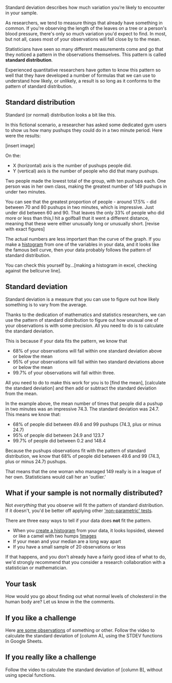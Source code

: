 Standard deviation describes how much variation you’re likely to encounter in your sample.

As researchers, we tend to measure things that already have something in common.  If you're observing the length of the leaves on a tree or a person's blood pressure, there's only so much variation you'd expect to find. In most, but not all, cases most of your observations will fall close by to the mean.

Statisticians have seen so many different measurements come and go that they noticed a pattern in the observations themselves.  This pattern is called __standard distribution__.

Experienced quantitative researchers have gotten to know this pattern so well that they have developed a number of formulas that we can use to understand how likely, or unlikely, a result is so long as it conforms to the pattern of standard distribution.


## Standard distribution

Standard (or normal) distribution looks a bit like this. 

In this fictional scenario, a researcher has asked some dedicated gym users to show us how many pushups they could do in a two minute period.  Here were the results:

[insert image]

On the:

* X (horizontal) axis is the number of pushups people did.
* Y (vertical) axis is the number of people who did that many pushups.

Two people made the lowest total of the group, with ten pushups each.  One person was in her own class, making the greatest number of 149 pushups in under two minutes.  

You can see that the greatest proportion of people - around 17.5% - did between 70 and 80 pushups in two minutes, which is impressive.  Just under did between 60 and 90.  That leaves the only 33% of people who did more or less than this,I hit a golfball that it went a different distance, meaning that these were either unusually long or unusually short. [revise with exact figures]

The actual numbers are less important than the curve of the graph.  If you make a [histogram](https://en.wikipedia.org/wiki/Histogram) from one of the variables in your data, and it looks like the famous bell curve, then your data probably follows the pattern of standard distribution.

You can check this yourself by...[making a histogram in excel, checking against the bellcurve line]. 


## Standard deviation

Standard deviation is a measure that you can use to figure out how likely something is to vary from the average.

Thanks to the dedication of mathematics and statistics researchers, we can use the pattern of standard distribution to figure out how unusual one of your observations is with some precision.  All you need to do is to calculate the standard deviation.

This is because if your data fits the pattern, we know that 

* 68% of your observations will fall within one standard deviation above or below the mean
* 95% of your observations will fall within two standard deviations above or below the mean
* 99.7% of your observations will fall within three.

All you need to do to make this work for you is to [find the mean], [calculate the standard deviation] and then add or subtract the standard deviation from the mean.  

In the example above, the mean number of times that people did a pushup in two minutes was an impressive 74.3.  The standard deviation was 24.7.  This means we know that:

* 68% of people did between 49.6 and 99 pushups (74.3, plus or minus 24.7)
* 95% of people did between 24.9 and 123.7
* 99.7% of people did between 0.2 and 148.4 

Because the pushups observations fit with the pattern of standard distribution, we know that 68% of people did between 49.6 and 99 (74.3, plus or minus 24.7) pushups.  

That means that the one woman who managed 149 really is in a league of her own.  Statisticians would call her an 'outlier.'

## What if your sample is not normally distributed?

Not _everything_ that you observe will fit the pattern of standard distribution.  If it doesn't, you'd be better off applying other ['non-parametric' tests](https://www.analyticsvidhya.com/blog/2017/11/a-guide-to-conduct-analysis-using-non-parametric-tests/).

There are three easy ways to tell if your data does __not__ fit the pattern.

* When you [create a histogram](link) from your data, it looks lopsided, skewed or like a camel with two humps
[!images](link)
* If your mean and your median are a long way apart
* If you have a small sample of 20 observations or less

If that happens, and you don't already have a fairly good idea of what to do, we'd strongly recommend that you consider a research collaboration with a statistician or mathematician.

## Your task

How would you go about finding out what normal levels of cholesterol in the human body are?  Let us know in the the comments.

## If you like a challenge

Here [are some observations](link) of something or other.  Follow the video to calculate the standard deviation of [column A], using the STDEV functions in Google Sheets. 

## If you really like a challenge

Follow the video to calculate the standard deviation of [column B], without using special functions.



